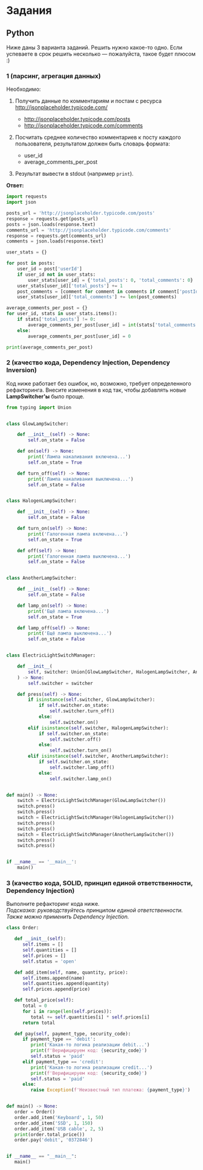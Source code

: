 # Задания

## Python

Ниже даны 3 варианта заданий. Решить нужно какое-то одно.
Если успеваете в срок решить несколько — пожалуйста, такое будет плюсом :)

### 1 (парсинг, агрегация данных)

Необходимо:
1. Получить данные по комментариям и постам с ресурса http://jsonplaceholder.typicode.com/
    * http://jsonplaceholder.typicode.com/posts
    * http://jsonplaceholder.typicode.com/comments

2. Посчитать среднее количество комментариев к посту каждого
   пользователя, результатом должен быть словарь формата:
    * user_id
    * average_comments_per_post
   
3. Результат вывести в stdout (например `print`).

**Ответ:**
```python
import requests
import json

posts_url = 'http://jsonplaceholder.typicode.com/posts'
response = requests.get(posts_url)
posts = json.loads(response.text)
comments_url = 'http://jsonplaceholder.typicode.com/comments'
response = requests.get(comments_url)
comments = json.loads(response.text)

user_stats = {}

for post in posts:
    user_id = post['userId']
    if user_id not in user_stats:
        user_stats[user_id] = {'total_posts': 0, 'total_comments': 0}
    user_stats[user_id]['total_posts'] += 1
    post_comments = [comment for comment in comments if comment['postId'] == post['id']]
    user_stats[user_id]['total_comments'] += len(post_comments)

average_comments_per_post = {}
for user_id, stats in user_stats.items():
    if stats['total_posts'] != 0:
        average_comments_per_post[user_id] = int(stats['total_comments'] / stats['total_posts'])
    else:
        average_comments_per_post[user_id] = 0

print(average_comments_per_post)
```

### 2 (качество кода, Dependency Injection, Dependency Inversion)

Код ниже работает без ошибок, но, возможно, требует определенного рефакторинга.
Внесите изменения в код так, чтобы добавлять новые **LampSwitcher'ы** было проще.

```python
from typing import Union


class GlowLampSwitcher:

    def __init__(self) -> None:
        self.on_state = False

    def on(self) -> None:
        print('Лампа накаливания включена...')
        self.on_state = True

    def turn_off(self) -> None:
        print('Лампа накаливания выключена...')
        self.on_state = False


class HalogenLampSwitcher:

    def __init__(self) -> None:
        self.on_state = False

    def turn_on(self) -> None:
        print('Галогенная лампа включена...')
        self.on_state = True

    def off(self) -> None:
        print('Галогенная лампа выключена...')
        self.on_state = False


class AnotherLampSwitcher:

    def __init__(self) -> None:
        self.on_state = False

    def lamp_on(self) -> None:
        print('Ещё лампа включена...')
        self.on_state = True

    def lamp_off(self) -> None:
        print('Ещё лампа выключена...')
        self.on_state = False


class ElectricLightSwitchManager:

    def __init__(
        self, switcher: Union[GlowLampSwitcher, HalogenLampSwitcher, AnotherLampSwitcher],
    ) -> None:
        self.switcher = switcher

    def press(self) -> None:
        if isinstance(self.switcher, GlowLampSwitcher):
            if self.switcher.on_state:
                self.switcher.turn_off()
            else:
                self.switcher.on()
        elif isinstance(self.switcher, HalogenLampSwitcher):
            if self.switcher.on_state:
                self.switcher.off()
            else:
                self.switcher.turn_on()
        elif isinstance(self.switcher, AnotherLampSwitcher):
            if self.switcher.on_state:
                self.switcher.lamp_off()
            else:
                self.switcher.lamp_on()


def main() -> None:
    switch = ElectricLightSwitchManager(GlowLampSwitcher())
    switch.press()
    switch.press()
    switch = ElectricLightSwitchManager(HalogenLampSwitcher())
    switch.press()
    switch.press()
    switch = ElectricLightSwitchManager(AnotherLampSwitcher())
    switch.press()
    switch.press()


if __name__ == '__main__':
    main()

```

### 3 (качество кода, SOLID, принцип единой ответственности, Dependency Injection)

Выполните рефакторинг кода ниже.<br>
*Подсказка: руководствуйтесь принципом единой ответственности. Также можно применить Dependency Injection.*

```python
class Order:

   def __init__(self):
      self.items = []
      self.quantities = []
      self.prices = []
      self.status = 'open'

   def add_item(self, name, quantity, price):
      self.items.append(name)
      self.quantities.append(quantity)
      self.prices.append(price)

   def total_price(self):
      total = 0
      for i in range(len(self.prices)):
         total += self.quantities[i] * self.prices[i]
      return total

   def pay(self, payment_type, security_code):
      if payment_type == 'debit':
         print('Какая-то логика реализации debit...')
         print(f'Верифицируем код: {security_code}')
         self.status = 'paid'
      elif payment_type == 'credit':
         print('Какая-то логика реализации credit...')
         print(f'Верифицируем код: {security_code}')
         self.status = 'paid'
      else:
         raise Exception(f'Неизвестный тип платежа: {payment_type}')


def main() -> None:
   order = Order()
   order.add_item('Keyboard', 1, 50)
   order.add_item('SSD', 1, 150)
   order.add_item('USB cable', 2, 5)
   print(order.total_price())
   order.pay('debit', '0372846')


if __name__ == "__main__":
   main()
```
